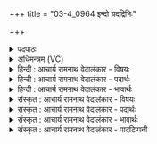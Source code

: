 +++
title = "03-4_0964 इन्दो यदद्रिभिः"

+++
<details><summary>पदपाठः</summary>

इ꣡न्दो꣢꣯। यत्। अ꣡द्रि꣢꣯भिः। अ। द्रि꣣भिः। सुतः꣢। प꣣वि꣡त्र꣢म्। प꣣रिदी꣡य꣢से। प꣣रि। दी꣡य꣢꣯से। अ꣡र꣢꣯म्। इ꣡न्द्र꣢꣯स्य। धा꣡म्ने꣢꣯। ९६४।
</details>

<details><summary>अधिमन्त्रम् (VC)</summary>

- पवमानः सोमः
- असितः काश्यपो देवलो वा
- गायत्री
- षड्जः
</details>

<details><summary>हिन्दी : आचार्य रामनाथ वेदालंकार - विषयः</summary>

अगले मन्त्र में पुनः वही विषय है।
</details>

<details><summary>हिन्दी : आचार्य रामनाथ वेदालंकार - पदार्थः</summary>

पदार्थान्वयभाषाः -  हे(इन्दो)रस के भण्डार,चन्द्रमा के समान आह्लाददायक परमेश्वर! (यत्)जब(अद्रिभिः)सिल-बट्टों के तुल्य ध्यानों से(सुतः)अभिषुत आप(पवित्रम्)पवित्र हृदय-देश में(परि दीयसे)व्याप्त होते हो,तब(इन्द्रस्य)जीवात्मा के(धाम्ने)तेज के लिए,अर्थात् जीवात्मा को तेज से प्रदीप्त करने के लिए(अरम्)पर्याप्त होते हो ॥४॥
</details>

<details><summary>हिन्दी : आचार्य रामनाथ वेदालंकार - भावार्थः</summary>

भावार्थभाषाः -  ध्यान से प्रकट किया गया परमेश्वर जीवात्मा को तेज से और ब्रह्मवर्चस से अनुप्राणित कर देता है ॥४॥
</details>

<details><summary>संस्कृत : आचार्य रामनाथ वेदालंकार - विषयः</summary>

अथ पुनस्तमेव विषयमाह।
</details>

<details><summary>संस्कृत : आचार्य रामनाथ वेदालंकार - पदार्थः</summary>

पदार्थान्वयभाषाः -  हे(इन्दो)रसागार,चन्द्रवदाह्लादक परमेश! (यत्)यदा(अद्रिभिः)पाषाणैरिव ध्यानैः(सुतः)अभिषुतः त्वम्(पवित्रम्)परिपूतं हृदयदेशम्(परि दीयसे)परिगच्छसि,व्याप्नोषि।[दीयते गतिकर्मा। निघं० २।१४।]तदा(इन्द्रस्य)जीवात्मनः(धाम्ने)तेजसे,जीवात्मानं तेजसा दीपयितुमिति भावः(अरम्)पर्याप्तं भवसि ॥४॥
</details>

<details><summary>संस्कृत : आचार्य रामनाथ वेदालंकार - भावार्थः</summary>

भावार्थभाषाः -  ध्यानेन प्रकटीकृतः परमेश्वरो जीवात्मानं तेजसा ब्रह्मवर्चसेन चानुप्राणयति ॥४॥
</details>

<details><summary>संस्कृत : आचार्य रामनाथ वेदालंकार - पादटिप्पनी</summary>

टिप्पणी:   १.ऋ० ९।२४।५,‘परिदीयसे’ इत्यत्र ‘परि॒धाव॑सि’ इति पाठः।
</details>